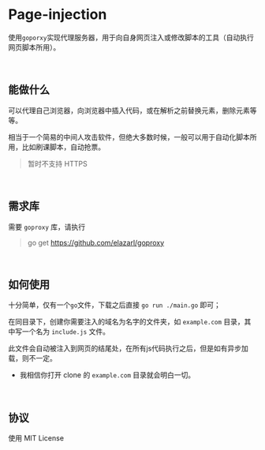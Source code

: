 # Page-injection

使用`goporxy`实现代理服务器，用于向自身网页注入或修改脚本的工具（自动执行网页脚本所用）。

<br>

能做什么
----------
可以代理自己浏览器，向浏览器中插入代码，或在解析之前替换元素，删除元素等等。

相当于一个简易的中间人攻击软件，但绝大多数时候，一般可以用于自动化脚本所用，比如刷课脚本，自动抢票。


> 暂时不支持 HTTPS

<br>


需求库
---------
需要 `goproxy` 库，请执行
> go get https://github.com/elazarl/goproxy

<br>

如何使用
---------
十分简单，仅有一个`go`文件，下载之后直接 `go run ./main.go` 即可；

在同目录下，创建你需要注入的域名为名字的文件夹，如 `example.com` 目录，其中写一个名为 `include.js` 文件。

此文件会自动被注入到网页的结尾处，在所有js代码执行之后，但是如有异步加载，则不一定。

- 我相信你打开 clone 的 `example.com` 目录就会明白一切。
<br>

协议
---------
使用 MIT License

<br>
